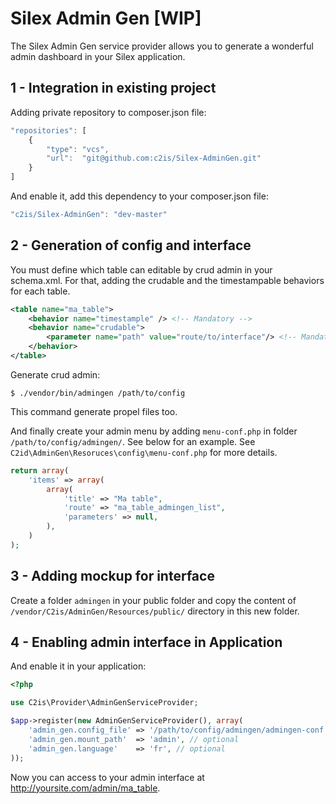 Silex Admin Gen [WIP]
=====================

The Silex Admin Gen service provider allows you to generate a wonderful admin dashboard in your Silex application.

## 1 - Integration in existing project

Adding private repository to composer.json file:

```js
"repositories": [
    {
        "type": "vcs",
        "url":  "git@github.com:c2is/Silex-AdminGen.git"
    }
]
```

And enable it, add this dependency to your composer.json file:

```js
"c2is/Silex-AdminGen": "dev-master"
```

## 2 - Generation of config and interface

You must define which table can editable by crud admin in your schema.xml. For that, adding the crudable and the timestampable behaviors for each table.

```xml
<table name="ma_table">
    <behavior name="timestample" /> <!-- Mandatory -->
    <behavior name="crudable">
        <parameter name="path" value="route/to/interface"/> <!-- Mandatory, the route mustn't contain the admin_gen.mount_path -->
    </behavior>
</table>
```

Generate crud admin:
```shell
$ ./vendor/bin/admingen /path/to/config
```

This command generate propel files too.

And finally create your admin menu by adding `menu-conf.php` in folder `/path/to/config/admingen/`. See below for an example.
See `C2id\AdminGen\Resoruces\config\menu-conf.php` for more details.

```php
return array(
    'items' => array(
        array(
            'title' => "Ma table",
            'route' => "ma_table_admingen_list",
            'parameters' => null,
        ),
    )
);
```

## 3 - Adding mockup for interface

Create a folder `admingen` in your public folder and copy the content of `/vendor/C2is/AdminGen/Resources/public/` directory in this new folder.

## 4 - Enabling admin interface in Application

And enable it in your application:

```php
<?php

use C2is\Provider\AdminGenServiceProvider;

$app->register(new AdminGenServiceProvider(), array(
    'admin_gen.config_file' => '/path/to/config/admingen/admingen-conf.php',
    'admin_gen.mount_path'  => 'admin', // optional
    'admin_gen.language'    => 'fr', // optional
));
```
Now you can access to your admin interface at http://yoursite.com/admin/ma_table.
